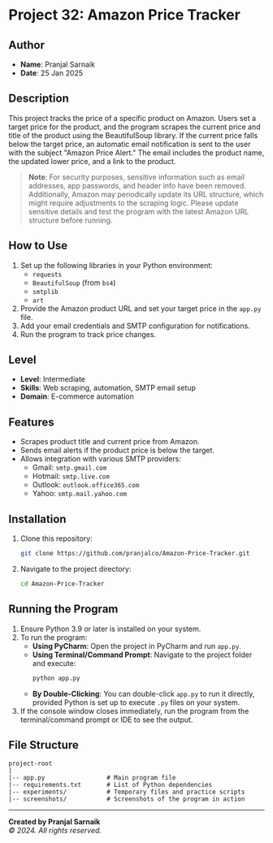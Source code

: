 # Project 32: Amazon Price Tracker

## Author
- **Name**: Pranjal Sarnaik
- **Date**: 25 Jan 2025

## Description
This project tracks the price of a specific product on Amazon. Users set a target price for the product, and the program scrapes the current price and title of the product using the BeautifulSoup library. If the current price falls below the target price, an automatic email notification is sent to the user with the subject "Amazon Price Alert." The email includes the product name, the updated lower price, and a link to the product.

> **Note**: For security purposes, sensitive information such as email addresses, app passwords, and header info have been removed. Additionally, Amazon may periodically update its URL structure, which might require adjustments to the scraping logic. Please update sensitive details and test the program with the latest Amazon URL structure before running.

## How to Use
1. Set up the following libraries in your Python environment:
   - `requests`
   - `BeautifulSoup` (from `bs4`)
   - `smtplib`
   - `art`
2. Provide the Amazon product URL and set your target price in the `app.py` file.
3. Add your email credentials and SMTP configuration for notifications.
4. Run the program to track price changes.

## Level
- **Level**: Intermediate
- **Skills**: Web scraping, automation, SMTP email setup
- **Domain**: E-commerce automation

## Features
- Scrapes product title and current price from Amazon.
- Sends email alerts if the product price is below the target.
- Allows integration with various SMTP providers:
  - Gmail: `smtp.gmail.com`
  - Hotmail: `smtp.live.com`
  - Outlook: `outlook.office365.com`
  - Yahoo: `smtp.mail.yahoo.com`

## Installation
1. Clone this repository:
   ```bash
   git clone https://github.com/pranjalco/Amazon-Price-Tracker.git
   ```

2. Navigate to the project directory:
   ```bash
   cd Amazon-Price-Tracker
   ```

## Running the Program
1. Ensure Python 3.9 or later is installed on your system.
2. To run the program:
   - **Using PyCharm**: Open the project in PyCharm and run `app.py`.
   - **Using Terminal/Command Prompt**: Navigate to the project folder and execute:
     ```bash
     python app.py
     ```
   - **By Double-Clicking**: You can double-click `app.py` to run it directly, provided Python is set up to execute `.py` files on your system.
3. If the console window closes immediately, run the program from the terminal/command prompt or IDE to see the output.

## File Structure
```
project-root
|
|-- app.py                 # Main program file
|-- requirements.txt       # List of Python dependencies
|-- experiments/           # Temporary files and practice scripts
|-- screenshots/           # Screenshots of the program in action
```

---
**Created by Pranjal Sarnaik**  
*© 2024. All rights reserved.*

